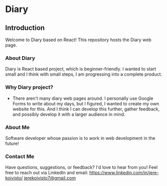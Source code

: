 # Diary

## Introduction

Welcome to Diary based on React! This repository hosts the Diary web page.

### About Diary

Diary is React based project, which is beginner-friendly. I wanted to start small and I think with small steps, I am progressing into a complete product.

### Why Diary project?

- There aren't many diary web pages around. I personally use Google Forms to write about my days, but I figured, I wanted to create my own website for this. And I think I can develop this further, gather feedback, and possibly develop it with a larger audience in mind.


### About Me

Software developer whose passion is to work in web development in the future!

### Contact Me

Have questions, suggestions, or feedback? I'd love to hear from you! Feel free to reach out via LinkedIn and email:
https://www.linkedin.com/in/jere-koivisto/
jerekoivisto7@gmail.com
